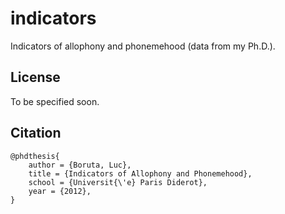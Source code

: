 indicators
==========

Indicators of allophony and phonemehood (data from my Ph.D.).

## License

To be specified soon.

## Citation

    @phdthesis{
        author = {Boruta, Luc},
        title = {Indicators of Allophony and Phonemehood},
        school = {Universit{\'e} Paris Diderot},
        year = {2012},
    }
